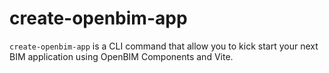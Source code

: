 # create-openbim-app

`create-openbim-app` is a CLI command that allow you to kick start your next BIM application using OpenBIM Components and Vite.
